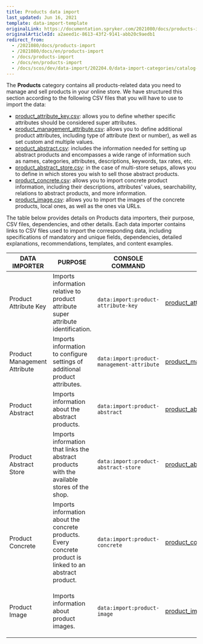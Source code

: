 ```yaml
---
title: Products data import
last_updated: Jun 16, 2021
template: data-import-template
originalLink: https://documentation.spryker.com/2021080/docs/products-import
originalArticleId: a2aeed1c-8613-43f2-9141-abb20c9aedb1
redirect_from:
  - /2021080/docs/products-import
  - /2021080/docs/en/products-import
  - /docs/products-import
  - /docs/en/products-import
  - /docs/scos/dev/data-import/202204.0/data-import-categories/catalog-setup/products/products.html
---
```


The **Products** category contains all products-related data you need to manage and sell products in your online store. We have structured this section according to the following CSV files that you will have to use to import the data:

* [product_attribute_key.csv](/docs/pbc/all/product-information-management/{{page.version}}/import-and-export-data/products-data-import/file-details-product-attribute-key.csv.html): allows you to define whether specific attributes should be considered super attributes.
* [product_management_attribute.csv](/docs/pbc/all/product-information-management/{{page.version}}/import-and-export-data/products-data-import/file-details-product-management-attribute.csv.html): allows you to define additional product attributes, including type of attribute (text or number), as well as set custom and multiple values.
* [product_abstract.csv](/docs/pbc/all/product-information-management/{{page.version}}/import-and-export-data/products-data-import/file-details-product-abstract.csv.html): includes the information needed for setting up abstract products and encompasses a wide range of information such as names, categories, attributes, descriptions, keywords, tax rates, etc.
* [product_abstract_store.csv](/docs/pbc/all/product-information-management/{{page.version}}/import-and-export-data/products-data-import/file-details-product-abstract-store.csv.html): in the case of multi-store setups, allows you to define in which stores you wish to sell those abstract products.
* [product_concrete.csv](/docs/pbc/all/product-information-management/{{page.version}}/import-and-export-data/products-data-import/file-details-product-concrete.csv.html): allows you to import concrete product information, including their descriptions, attributes' values, searchability, relations to abstract products, and more information.
* [product_image.csv](/docs/pbc/all/product-information-management/{{page.version}}/import-and-export-data/products-data-import/file-details-product-image.csv.html): allows you to import the images of the concrete products, local ones, as well as the ones via URLs.

The table below provides details on Products data importers, their purpose, CSV files, dependencies, and other details. Each data importer contains links to CSV files used to import the corresponding data, including specifications of mandatory and unique fields, dependencies, detailed explanations, recommendations, templates, and content examples.

| DATA IMPORTER | PURPOSE | CONSOLE COMMAND | FILES | DEPENDENCIES |
| --- | --- | --- | --- |--- |
| Product Attribute Key   | Imports information relative to product attribute super attribute identification. |`data:import:product-attribute-key` |[product_attribute_key.csv](/docs/pbc/all/product-information-management/{{page.version}}/import-and-export-data/products-data-import/file-details-product-attribute-key.csv.html) |None |
| Product Management Attribute  | Imports information to configure settings of additional product attributes. |`data:import:product-management-attribute` |[product_management_attribute.csv](/docs/pbc/all/product-information-management/{{page.version}}/import-and-export-data/products-data-import/file-details-product-management-attribute.csv.html) |[product_attribute_key.csv](/docs/pbc/all/product-information-management/{{page.version}}/import-and-export-data/products-data-import/file-details-product-attribute-key.csv.html) |
| Product Abstract  |Imports information about the abstract products.  |`data:import:product-abstract` |[product_abstract.csv](/docs/pbc/all/product-information-management/{{page.version}}/import-and-export-data/products-data-import/file-details-product-abstract.csv.html) | [category.csv](/docs/pbc/all/product-information-management/{{page.version}}/import-and-export-data/categories-data-import/file-details-category.csv.html)|
| Product Abstract Store | Imports information that links the abstract products with the available stores of the shop.  |`data:import:product-abstract-store` |[product_abstract_store.csv](/docs/pbc/all/product-information-management/{{page.version}}/import-and-export-data/products-data-import/file-details-product-abstract-store.csv.html) |<ul><li>[product_abstract.csv](/docs/pbc/all/product-information-management/{{page.version}}/import-and-export-data/products-data-import/file-details-product-abstract.csv.html)</li><li>*stores.php* configuration file of demo shop PHP project</li></ul> |
| Product Concrete   |Imports information about the concrete products.<br>Every concrete product is linked to an abstract product.  |`data:import:product-concrete` |[product_concrete.csv](/docs/pbc/all/product-information-management/{{page.version}}/import-and-export-data/products-data-import/file-details-product-concrete.csv.html) |[product_abstract.csv](/docs/pbc/all/product-information-management/{{page.version}}/import-and-export-data/products-data-import/file-details-product-abstract.csv.html) |
| Product Image  |Imports information about product images.  |`data:import:product-image` |[product_image.csv](/docs/pbc/all/product-information-management/{{page.version}}/import-and-export-data/products-data-import/file-details-product-image.csv.html) | <ul><li>[product_abstract.csv](/docs/pbc/all/product-information-management/{{page.version}}/import-and-export-data/products-data-import/file-details-product-abstract.csv.html)</li><li>[product_concrete.csv](/docs/pbc/all/product-information-management/{{page.version}}/import-and-export-data/products-data-import/file-details-product-concrete.csv.html)</li></ul>(Each image needs to be assigned to an SKU from either one of these files).|

